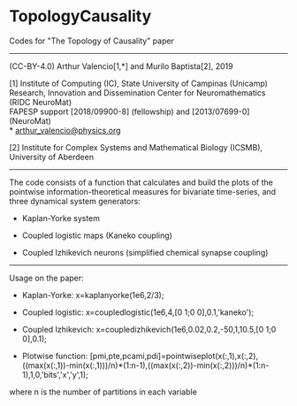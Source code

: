 # TopologyCausality
Codes for "The Topology of Causality" paper



--------------------------------

(CC-BY-4.0) Arthur Valencio[1,\*] and Murilo Baptista[2], 2019

[1] Institute of Computing (IC), State University of Campinas (Unicamp) \
    Research, Innovation and Dissemination Center for Neuromathematics (RIDC NeuroMat)\
    FAPESP support [2018/09900-8] (fellowship) and [2013/07699-0] (NeuroMat) \
    * arthur_valencio@physics.org
    
[2] Institute for Complex Systems and Mathematical Biology (ICSMB), University of Aberdeen

---------------------------------

The code consists of a function that calculates and build the plots of the pointwise information-theoretical measures for bivariate time-series, and three dynamical system generators:

 - Kaplan-Yorke system
 
 - Coupled logistic maps (Kaneko coupling)
 
 - Coupled Izhikevich neurons (simplified chemical synapse coupling)

----------------------------------

Usage on the paper:

 - Kaplan-Yorke: x=kaplanyorke(1e6,2/3);
 
 - Coupled logistic: x=coupledlogistic(1e6,4,[0 1;0 0],0.1,'kaneko');
 
 - Coupled Izhikevich: x=coupledizhikevich(1e6,0.02,0.2,-50,1,10.5,[0 1;0 0],0.1);

 - Plotwise function: [pmi,pte,pcami,pdi]=pointwiseplot(x(:,1),x(:,2),((max(x(:,1))-min(x(:,1)))/n)\*(1:n-1),((max(x(:,2))-min(x(:,2)))/n)\*(1:n-1),1,0,'bits','x','y',1);
 
 where n is the number of partitions in each variable
